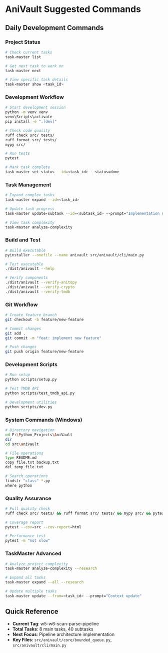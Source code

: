 # AniVault Suggested Commands

## Daily Development Commands

### Project Status
```bash
# Check current tasks
task-master list

# Get next task to work on
task-master next

# View specific task details
task-master show <task_id>
```

### Development Workflow
```bash
# Start development session
python -m venv venv
venv\Scripts\activate
pip install -e ".[dev]"

# Check code quality
ruff check src/ tests/
ruff format src/ tests/
mypy src/

# Run tests
pytest

# Mark task complete
task-master set-status --id=<task_id> --status=done
```

### Task Management
```bash
# Expand complex tasks
task-master expand --id=<task_id>

# Update task progress
task-master update-subtask --id=<subtask_id> --prompt="Implementation notes"

# View task complexity
task-master analyze-complexity
```

### Build and Test
```bash
# Build executable
pyinstaller --onefile --name anivault src/anivault/cli/main.py

# Test executable
./dist/anivault --help

# Verify components
./dist/anivault --verify-anitopy
./dist/anivault --verify-crypto
./dist/anivault --verify-tmdb
```

### Git Workflow
```bash
# Create feature branch
git checkout -b feature/new-feature

# Commit changes
git add .
git commit -m "feat: implement new feature"

# Push changes
git push origin feature/new-feature
```

### Development Scripts
```bash
# Run setup
python scripts/setup.py

# Test TMDB API
python scripts/test_tmdb_api.py

# Development utilities
python scripts/dev.py
```

### System Commands (Windows)
```bash
# Directory navigation
cd F:\Python_Projects\AniVault
dir
cd src\anivault

# File operations
type README.md
copy file.txt backup.txt
del temp_file.txt

# Search operations
findstr "class" *.py
where python
```

### Quality Assurance
```bash
# Full quality check
ruff check src/ tests/ && ruff format src/ tests/ && mypy src/ && pytest

# Coverage report
pytest --cov=src --cov-report=html

# Performance test
pytest -m "not slow"
```

### TaskMaster Advanced
```bash
# Analyze project complexity
task-master analyze-complexity --research

# Expand all tasks
task-master expand --all --research

# Update multiple tasks
task-master update --from=<task_id> --prompt="Context update"
```

## Quick Reference
- **Current Tag**: w5-w6-scan-parse-pipeline
- **Total Tasks**: 8 main tasks, 40 subtasks
- **Next Focus**: Pipeline architecture implementation
- **Key Files**: `src/anivault/core/bounded_queue.py`, `src/anivault/cli/main.py`
